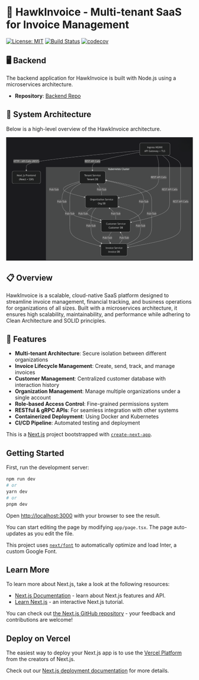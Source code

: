 

# 🚀 HawkInvoice - Multi-tenant SaaS for Invoice Management

[![License: MIT](https://img.shields.io/badge/License-MIT-yellow.svg)](https://opensource.org/licenses/MIT)
[![Build Status](https://img.shields.io/github/actions/workflow/status/your-org/hawkinvoice/ci-cd.yml?branch=main)](https://github.com/your-org/hawkinvoice/actions)
[![codecov](https://codecov.io/gh/your-org/hawkinvoice/branch/main/graph/badge.svg)](https://codecov.io/gh/your-org/hawkinvoice)

## 🖥 Backend

The backend application for HawkInvoice is built with Node.js using a microservices architecture.

- **Repository**: [Backend Repo](https://github.com/mohdyaserkt/hawkinvoice-microservices)

## 🧱 System Architecture

Below is a high-level overview of the HawkInvoice architecture.

![HawkInvoice Architecture Sketch](assets/system.png)


## 📋 Overview

HawkInvoice is a scalable, cloud-native SaaS platform designed to streamline invoice management, financial tracking, and business operations for organizations of all sizes. Built with a microservices architecture, it ensures high scalability, maintainability, and performance while adhering to Clean Architecture and SOLID principles.


## 🌟 Features

- **Multi-tenant Architecture**: Secure isolation between different organizations
- **Invoice Lifecycle Management**: Create, send, track, and manage invoices
- **Customer Management**: Centralized customer database with interaction history
- **Organization Management**: Manage multiple organizations under a single account
- **Role-based Access Control**: Fine-grained permissions system
- **RESTful & gRPC APIs**: For seamless integration with other systems
- **Containerized Deployment**: Using Docker and Kubernetes
- **CI/CD Pipeline**: Automated testing and deployment



This is a [Next.js](https://nextjs.org/) project bootstrapped with [`create-next-app`](https://github.com/vercel/next.js/tree/canary/packages/create-next-app).

## Getting Started

First, run the development server:

```bash
npm run dev
# or
yarn dev
# or
pnpm dev
```

Open [http://localhost:3000](http://localhost:3000) with your browser to see the result.

You can start editing the page by modifying `app/page.tsx`. The page auto-updates as you edit the file.

This project uses [`next/font`](https://nextjs.org/docs/basic-features/font-optimization) to automatically optimize and load Inter, a custom Google Font.

## Learn More

To learn more about Next.js, take a look at the following resources:

- [Next.js Documentation](https://nextjs.org/docs) - learn about Next.js features and API.
- [Learn Next.js](https://nextjs.org/learn) - an interactive Next.js tutorial.

You can check out [the Next.js GitHub repository](https://github.com/vercel/next.js/) - your feedback and contributions are welcome!

## Deploy on Vercel

The easiest way to deploy your Next.js app is to use the [Vercel Platform](https://vercel.com/new?utm_medium=default-template&filter=next.js&utm_source=create-next-app&utm_campaign=create-next-app-readme) from the creators of Next.js.

Check out our [Next.js deployment documentation](https://nextjs.org/docs/deployment) for more details.
